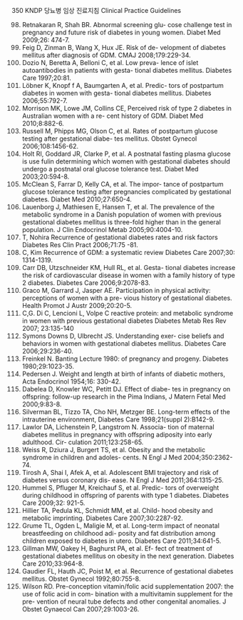 350
KNDP 당뇨병 임상 진료지침 Clinical Practice Guidelines

98. Retnakaran R, Shah BR. Abnormal screening glu- cose challenge test in pregnancy and future risk of diabetes in young women. Diabet Med 2009;26: 474-7.
99. Feig D, Zinman B, Wang X, Hux JE. Risk of de- velopment of diabetes mellitus after diagnosis of GDM. CMAJ 2008;179:229-34.
100. Dozio N, Beretta A, Belloni C, et al. Low preva- lence of islet autoantibodies in patients with gesta- tional diabetes mellitus. Diabetes Care 1997;20:81.
101. Löbner K, Knopf f A, Baumgarten A, et al. Predic- tors of postpartum diabetes in women with gesta- tional diabetes mellitus. Diabetes 2006;55:792-7.
102. Morrison MK, Lowe JM, Collins CE, Perceived risk of type 2 diabetes in Australian women with a re- cent history of GDM. Diabet Med 2010;8:882-6.
103. Russell M, Phipps MG, Olson C, et al. Rates of postpartum glucose testing after gestational diabe- tes mellitus. Obstet Gynecol 2006;108:1456-62.
104. Holt RI, Goddard JR, Clarke P, et al. A postnatal fasting plasma glucose is use fulin determining which women with gestational diabetes should undergo a postnatal oral glucose tolerance test. Diabet Med 2003;20:594-8.
105. McClean S, Farrar D, Kelly CA, et al. The impor- tance of postpartum glucose tolerance testing after pregnancies complicated by gestational diabetes. Diabet Med 2010;27:650-4.
106. Lauenborg J, Mathiesen E, Hansen T, et al. The prevalence of the metabolic syndrome in a Danish population of women with previous gestational diabetes mellitus is three-fold higher than in the general population. J Clin Endocrinol Metab 2005;90:4004-10.
107. T, Nohira Recurrence of gestational diabetes rates and risk factors Diabetes Res Clin Pract 2006;71:75 -81.
108. C, Kim Recurrence of GDM: a systematic review Diabetes Care 2007;30: 1314-1319.
109. Carr DB, Utzschneider KM, Hull RL, et al. Gesta- tional diabetes increase the risk of cardiovascular disease in women with a family history of type 2 diabetes. Diabetes Care 2006;9:2078-83.
110. Graco M, Garrard J, Jasper AE. Participation in physical activity: perceptions of women with a pre- vious history of gestational diabetes. Health Promot J Austr 2009;20:20-5.
111. C,G. Di C, Lencioni L, Volpe C reactive protein: and metabolic syndrome in women with previous gestational diabetes Diabetes Metab Res Rev 2007; 23:135-140
112. Symons Downs D, Ulbrecht JS. Understanding exer- cise beliefs and behaviors in women with gestational diabetes mellitus. Diabetes Care 2006;29:236-40.
113. Freinkel N. Banting Lecture 1980: of pregnancy and progeny. Diabetes 1980;29:1023-35.
114. Pedersen J. Weight and length at birth of infants of diabetic mothers, Acta Endocrinol 1954;16: 330-42.
115. Dabelea D, Knowler WC, Petitt DJ. Effect of diabe- tes in pregnancy on offspring: follow-up research in the Pima Indians, J Matern Fetal Med 2000;9:83-8.
116. Silverman BL, Tizzo TA, Cho NH, Metzger BE. Long-term effects of the intrauterine environment, Diabetes Care 1998;21(suppl 2):B142-9.
117. Lawlor DA, Lichenstein P, Langstrom N. Associa- tion of maternal diabetes mellitus in pregnancy with offspring adiposity into early adulthood. Cir- culation 2011;123:258-65.
118. Weiss R, Dziura J, Burgert TS, et al. Obesity and the metabolic syndrome in children and adoles- cents. N Engl J Med 2004;350:2362-74.
119. Tirosh A, Shai I, Afek A, et al. Adolescent BMI trajectory and risk of diabetes versus coronary dis- ease. N Engl J Med 2011;364:1315-25.
120. Hummel S, Pfluger M, Kreichauf S, et al. Predic- tors of overweight during childhood in offspring of parents with type 1 diabetes. Diabetes Care 2009;32: 921-5.
121. Hillier TA, Pedula KL, Schmidt MM, et al. Child- hood obesity and metabolic imprinting. Diabetes Care 2007;30:2287-92.
122. Grume TL, Ogden L, Maligie M, et al. Long-term impact of neonatal breastfeeding on childhood adi- posity and fat distribution among children exposed to diabetes in utero. Diabetes Care 2011;34:641-5.
123. Gillman MW, Oakey H, Baghurst PA, et al. Ef- fect of treatment of gestational diabetes mellitus on obesity in the next generation. Diabetes Care 2010;33:964-8.
124. Gaudier FL, Hauth JC, Poist M, et al. Recurrence of gestational diabetes mellitus. Obstet Gynecol 1992;80:755-8.
125. Wilson RD. Pre-conception vitamin/folic acid supplementation 2007: the use of folic acid in com- bination with a multivitamin supplement for the pre- vention of neural tube defects and other congenital anomalies. J Obstet Gynaecol Can 2007;29:1003-26.